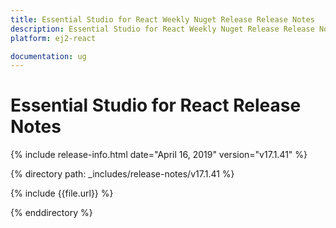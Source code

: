```yaml
---
title: Essential Studio for React Weekly Nuget Release Release Notes  
description: Essential Studio for React Weekly Nuget Release Release Notes  
platform: ej2-react

documentation: ug
---
```


# Essential Studio for  React  Release Notes  

{% include release-info.html date="April 16, 2019"   version="v17.1.41" %} 

{% directory path: _includes/release-notes/v17.1.41 %}

{% include {{file.url}} %}

{% enddirectory %}
